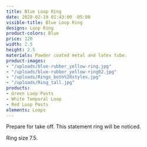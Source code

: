```yaml
---
title: Blue Loop Ring
date: 2020-02-19 01:43:00 -05:00
visible-title: Blue Loop Ring
designs: Loop Ring
product-colors: Blue
price: 120
width: 2.5
height: 2.5
materials: Powder coated metal and latex tube.
product-images:
- "/uploads/blue-rubber_yellow-ring.jpg"
- "/uploads/blue-rubber_yellow-ring02.jpg"
- "/uploads/Rings_both%20styles.jpg"
- "/uploads/Ring_tall.jpg"
products:
- Green Loop Posts
- White Temporal Loop
- Red Loop Posts
elements: Loops
---
```


Prepare for take off. This statement ring will be noticed. 

Ring size 7.5.